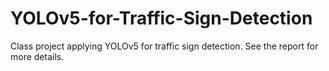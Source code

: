 # YOLOv5-for-Traffic-Sign-Detection
Class project applying YOLOv5 for traffic sign detection. See the report for more details.
